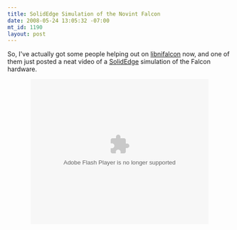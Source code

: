 ```yaml
--- 
title: SolidEdge Simulation of the Novint Falcon
date: 2008-05-24 13:05:32 -07:00
mt_id: 1190
layout: post
---
```

So, I've actually got some people helping out on [libnifalcon][1] now, and one of them just posted a neat video of a [SolidEdge][2] simulation of the Falcon hardware.
  
<p><CENTER><embed style="width:400px; height:326px;" id="VideoPlayback" align="middle" type="application/x-shockwave-flash" src="http://video.google.com/googleplayer.swf?docId=-1184008318842321491&hl=fr" allowScriptAccess="sameDomain" quality="best" bgcolor="#ffffff" scale="noScale" salign="TL"  FlashVars="playerMode=embedded"> </embed><br /></CENTER></p>

   [1]: http://www.sourceforge.net/projects/libnifalcon
   [2]: http://www.plm.automation.siemens.com/en_us/products/velocity/solidedge/
   [3]: http://libnifalcon.wiki.sourceforge.net/Falcon+Simulation

